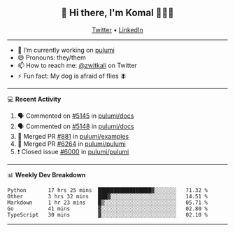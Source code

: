 <h2 align="center"> 👋 Hi there, I'm Komal 🧑🏾‍💻 </h2>
<p align="center">
    <a href="https://twitter.com/zwitkali">Twitter</a> •
    <a href="https://www.linkedin.com/in/komal-ali/">LinkedIn</a>
</p>

--------

- 🔭 I’m currently working on [pulumi](https://github.com/pulumi/pulumi)
- 😄 Pronouns: they/them
- 📫 How to reach me: [@zwitkali](https://twitter.com/zwitkali) on Twitter
- ⚡ Fun fact: My dog is afraid of flies 🪰

--------
💻 **Recent Activity**

<!--START_SECTION:activity-->
1. 🗣 Commented on [#5145](https://github.com/pulumi/docs/issues/5145) in [pulumi/docs](https://github.com/pulumi/docs)
2. 🗣 Commented on [#5148](https://github.com/pulumi/docs/issues/5148) in [pulumi/docs](https://github.com/pulumi/docs)
3. 🎉 Merged PR [#881](https://github.com/pulumi/examples/pull/881) in [pulumi/examples](https://github.com/pulumi/examples)
4. 🎉 Merged PR [#6264](https://github.com/pulumi/pulumi/pull/6264) in [pulumi/pulumi](https://github.com/pulumi/pulumi)
5. ❗️ Closed issue [#6000](https://github.com/pulumi/pulumi/issues/6000) in [pulumi/pulumi](https://github.com/pulumi/pulumi)
<!--END_SECTION:activity-->

--------

📊 **Weekly Dev Breakdown**
<!--START_SECTION:waka-->
```text
Python       17 hrs 25 mins  █████████████████▓░░░░░░░   71.32 % 
Other        3 hrs 32 mins   ███▓░░░░░░░░░░░░░░░░░░░░░   14.51 % 
Markdown     1 hr 23 mins    █▒░░░░░░░░░░░░░░░░░░░░░░░   05.71 % 
Go           41 mins         ▓░░░░░░░░░░░░░░░░░░░░░░░░   02.80 % 
TypeScript   30 mins         ▓░░░░░░░░░░░░░░░░░░░░░░░░   02.10 % 
```
<!--END_SECTION:waka-->

--------